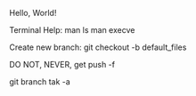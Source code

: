 Hello, World!

Terminal Help:
man ls
man execve 

Create new branch:
git checkout -b default_files

DO NOT, NEVER, get push -f

git branch tak -a